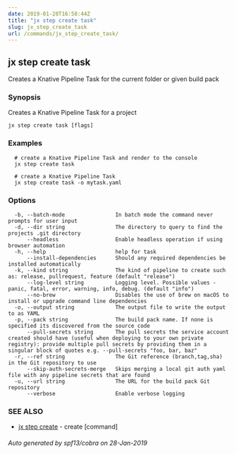 ```yaml
---
date: 2019-01-28T16:58:44Z
title: "jx step create task"
slug: jx_step_create_task
url: /commands/jx_step_create_task/
---
```

## jx step create task

Creates a Knative Pipeline Task for the current folder or given build pack

### Synopsis

Creates a Knative Pipeline Task for a project

```
jx step create task [flags]
```

### Examples

```
  # create a Knative Pipeline Task and render to the console
  jx step create task
  
  # create a Knative Pipeline Task
  jx step create task -o mytask.yaml
```

### Options

```
  -b, --batch-mode                In batch mode the command never prompts for user input
  -d, --dir string                The directory to query to find the projects .git directory
      --headless                  Enable headless operation if using browser automation
  -h, --help                      help for task
      --install-dependencies      Should any required dependencies be installed automatically
  -k, --kind string               The kind of pipeline to create such as: release, pullrequest, feature (default "release")
      --log-level string          Logging level. Possible values - panic, fatal, error, warning, info, debug. (default "info")
      --no-brew                   Disables the use of brew on macOS to install or upgrade command line dependencies
  -o, --output string             The output file to write the output to as YAML
  -p, --pack string               The build pack name. If none is specified its discovered from the source code
      --pull-secrets string       The pull secrets the service account created should have (useful when deploying to your own private registry): provide multiple pull secrets by providing them in a singular block of quotes e.g. --pull-secrets "foo, bar, baz"
  -r, --ref string                The Git reference (branch,tag,sha) in the Git repository to use
      --skip-auth-secrets-merge   Skips merging a local git auth yaml file with any pipeline secrets that are found
  -u, --url string                The URL for the build pack Git repository
      --verbose                   Enable verbose logging
```

### SEE ALSO

* [jx step create](/commands/jx_step_create/)	 - create [command]

###### Auto generated by spf13/cobra on 28-Jan-2019
